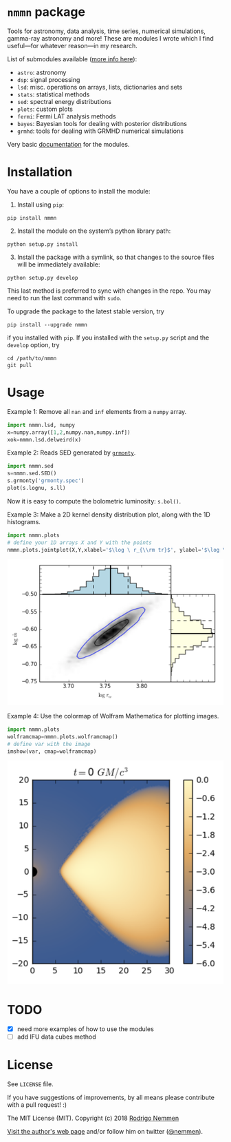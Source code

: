 `nmmn` package
================

Tools for astronomy, data analysis, time series, numerical simulations, gamma-ray astronomy and more! These are modules I wrote which I find useful—for whatever reason—in my research.

List of submodules available ([more info here](http://rsnemmen.github.io/nmmn/)):

* `astro`: astronomy
* `dsp`: signal processing
* `lsd`: misc. operations on arrays, lists, dictionaries and sets
* `stats`: statistical methods
* `sed`: spectral energy distributions
* `plots`: custom plots
* `fermi`: Fermi LAT analysis methods
* `bayes`: Bayesian tools for dealing with posterior distributions
* `grmhd`: tools for dealing with GRMHD numerical simulations

Very basic [documentation](http://rsnemmen.github.io/nmmn/) for the modules.

# Installation

You have a couple of options to install the module:

1. Install using `pip`:

```
pip install nmmn
```


2. Install the module on the system’s python library path: 

```
python setup.py install
```

3. Install the package with a symlink, so that changes to the source files will be immediately available:

```
python setup.py develop
```

This last method is preferred to sync with changes in the repo. You may need to run the last command with `sudo`.

To upgrade the package to the latest stable version, try

    pip install --upgrade nmmn

if you installed with `pip`. If you installed with the `setup.py` script and the `develop` option, try

    cd /path/to/nmmn
    git pull

# Usage

Example 1: Remove all `nan` and `inf` elements from a `numpy` array.

```python
import nmmn.lsd, numpy
x=numpy.array([1,2,numpy.nan,numpy.inf])
xok=nmmn.lsd.delweird(x)
```

Example 2: Reads SED generated by [`grmonty`](https://github.com/rsnemmen/grmonty).

```python
import nmmn.sed
s=nmmn.sed.SED()
s.grmonty('grmonty.spec')
plot(s.lognu, s.ll)
```

Now it is easy to compute the bolometric luminosity: `s.bol()`.

Example 3: Make a 2D kernel density distribution plot, along with the 1D histograms.

```python
import nmmn.plots
# define your 1D arrays X and Y with the points
nmmn.plots.jointplot(X,Y,xlabel='$\log \ r_{\\rm tr}$', ylabel='$\log \ \dot{m}$')
```

![2D kernel density distribution](./figures/jointplot.png)

Example 4: Use the colormap of Wolfram Mathematica for plotting images.

```python
import nmmn.plots
wolframcmap=nmmn.plots.wolframcmap()
# define var with the image
imshow(var, cmap=wolframcmap)
```

![Image plotted with matplotlib and using Wolfram's colormap](./figures/wolfram-cmap.png)

# TODO

* [x] need more examples of how to use the modules
* [ ] add IFU data cubes method

# License

See `LICENSE` file.

If you have suggestions of improvements, by all means please contribute with a pull request!  :)

The MIT License (MIT). Copyright (c) 2018 [Rodrigo Nemmen](http://rodrigonemmen.com)

[Visit the author's web page](http://rodrigonemmen.com/) and/or follow him on twitter ([@nemmen](https://twitter.com/nemmen)).